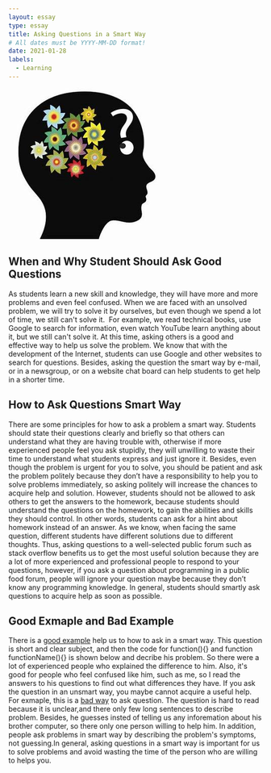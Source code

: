 ```yaml
---
layout: essay
type: essay
title: Asking Questions in a Smart Way
# All dates must be YYYY-MM-DD format!
date: 2021-01-28
labels: 
  - Learning
---
```

<img class="ui medium left floated image" src="../images/equestion.jpeg">

## When and Why Student Should Ask Good Questions    
As students learn a new skill and knowledge, they will have more and more problems and even feel confused. When we are faced with an unsolved problem, we will try to solve it by ourselves, but even though we spend a lot of time, we still can't solve it.  For example, we read technical books, use Google to search for information, even watch YouTube learn anything about it, but we still can't solve it. At this time, asking others is a good and effective way to help us solve the problem. We know that with the development of the Internet, students can use Google and other websites to search for questions. Besides, asking the question the smart way by e-mail, or in a newsgroup, or on a website chat board can help students to get help in a shorter time.
## How to Ask Questions Smart Way
There are some principles for how to ask a problem a smart way. Students should state their questions clearly and briefly so that others can understand what they are having trouble with, otherwise if more experienced people feel you ask stupidly, they will unwilling to waste their time to understand what students express and just ignore it. Besides, even though the problem is urgent for you to solve, you should be patient and ask the problem politely because they don’t have a responsibility to help you to solve problems immediately, so asking politely will increase the chances to acquire help and solution. However, students should not be allowed to ask others to get the answers to the homework, because students should understand the questions on the homework, to gain the abilities and skills they should control. In other words, students can ask for a hint about homework instead of an answer. As we know, when facing the same question, different students have different solutions due to different thoughts. Thus, asking questions to a well-selected public forum such as stack overflow benefits us to get the most useful solution because they are a lot of more experienced and professional people to respond to your questions, however, if you ask a question about programming in a public food forum, people will ignore your question maybe because they don’t know any programming knowledge. In general, students should smartly ask questions to acquire help as soon as possible.
## Good Exmaple and Bad Example
 There is a [good example](https://stackoverflow.com/questions/336859/var-functionname-function-vs-function-functionname?rq=1) help us to how to ask in a smart way. This question is short and clear subject, and then the code for function(){} and function functionName(){} is shown below and decribe his problem. So there were a lot of experienced people who explained the difference to him. Also, it's good for people who feel confused like him, such as me, so I read the answers to his questions to find out what differences they have. If you ask the question in an unsmart way, you maybe cannot acquire a useful help. For exmaple, this is a [bad way](https://unix.stackexchange.com/questions/86619/how-can-i-download-install-linux-on-a-windows-pc-while-using-windows-as-little-a?rq=1) to ask question. The question is hard to read because it is unclear,and there only few long sentences to describe problem. Besides, he guesses insted of telling us any inforemation about his brother computer, so there only one person willing to help him. In addition, people ask problems in smart way by describing the problem's symptoms, not guessing.In general, asking questions in a smart way is important for us to solve problems and avoid wasting the time of the person who are willing to helps you.
